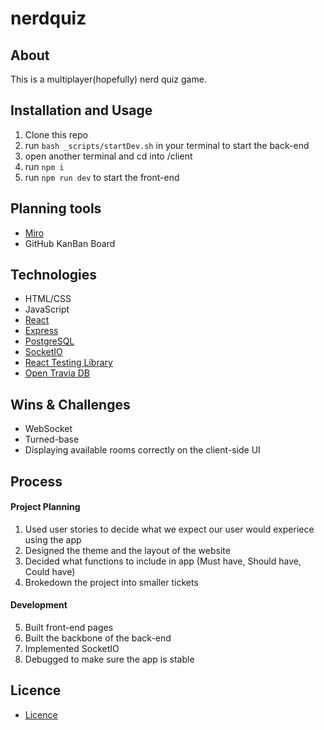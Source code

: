 # nerdquiz

## About
This is a multiplayer(hopefully) nerd quiz game. 

## Installation and Usage
1. Clone this repo
2. run ```bash _scripts/startDev.sh``` in your terminal to start the back-end
3. open another terminal and cd into /client
4. run ```npm i``` 
5. run ```npm run dev``` to start the front-end

## Planning tools
* [Miro](https://miro.com/)
* GitHub KanBan Board

## Technologies

* HTML/CSS
* JavaScript
* [React](https://reactjs.org/)
* [Express](https://expressjs.com/)
* [PostgreSQL](https://www.postgresql.org/)
* [SocketIO](https://socket.io/)
* [React Testing Library](https://testing-library.com/)
* [Open Travia DB](https://opentdb.com/)

## Wins & Challenges
* WebSocket
* Turned-base
* Displaying available rooms correctly on the client-side UI

## Process

#### Project Planning

1. Used user stories to decide what we expect our user would experiece using the app
2. Designed the theme and the layout of the website
3. Decided what functions to include in app (Must have, Should have, Could have)
4. Brokedown the project into smaller tickets

#### Development 
5. Built front-end pages
6. Built the backbone of the back-end
7. Implemented SocketIO
8. Debugged to make sure the app is stable

## Licence
* [Licence](https://opensource.org/licenses/mit-license.php)
